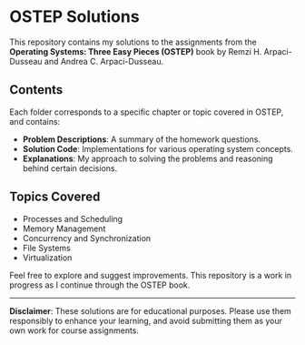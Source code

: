 # OSTEP Solutions

This repository contains my solutions to the assignments from the **Operating Systems: Three Easy Pieces (OSTEP)** book by Remzi H. Arpaci-Dusseau and Andrea C. Arpaci-Dusseau.

## Contents

Each folder corresponds to a specific chapter or topic covered in OSTEP, and contains:

- **Problem Descriptions**: A summary of the homework questions.
- **Solution Code**: Implementations for various operating system concepts.
- **Explanations**: My approach to solving the problems and reasoning behind certain decisions.

## Topics Covered

- Processes and Scheduling
- Memory Management
- Concurrency and Synchronization
- File Systems
- Virtualization

Feel free to explore and suggest improvements. This repository is a work in progress as I continue through the OSTEP book.

---

**Disclaimer**: These solutions are for educational purposes. Please use them responsibly to enhance your learning, and avoid submitting them as your own work for course assignments.

